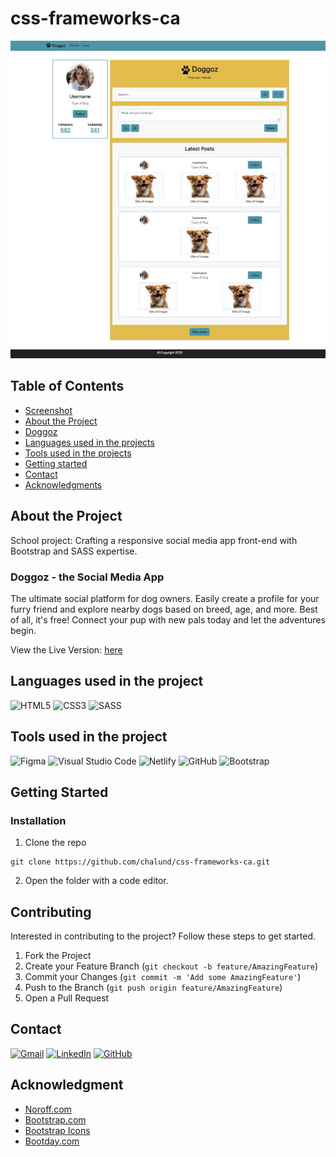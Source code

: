 # css-frameworks-ca
![Screenshot](/images/css-frameworks-ca.jpg)

## Table of Contents
* [Screenshot](#screenshot)
* [About the Project](#About-the-Project)
* [Doggoz](#Doggos)
* [Languages used in the projects](#Languages-used-in-the-project)
* [Tools used in the projects](#Tools-used-in-the-project)
* [Getting started](#getting-started)
* [Contact](#contact)
* [Acknowledgments](#Acknowledgment)


## About the Project
School project: Crafting a responsive social media app front-end with Bootstrap and SASS expertise.

### Doggoz - the Social Media App
The ultimate social platform for dog owners. Easily create a profile for your furry friend and explore nearby dogs based on breed, age, and more. Best of all, it's free! Connect your pup with new pals today and let the adventures begin.

View the Live Version: [here](https://chalund-cssframework.netlify.app)


## Languages used in the project

![HTML5](https://img.shields.io/badge/html5-%23E34F26.svg?style=for-the-badge&logo=html5&logoColor=white) ![CSS3](https://img.shields.io/badge/css3-%231572B6.svg?style=for-the-badge&logo=css3&logoColor=white) ![SASS](https://img.shields.io/badge/SASS-hotpink.svg?style=for-the-badge&logo=SASS&logoColor=white)

## Tools used in the project

![Figma](https://img.shields.io/badge/figma-%23F24E1E.svg?style=for-the-badge&logo=figma&logoColor=white) ![Visual Studio Code](https://img.shields.io/badge/Visual%20Studio%20Code-0078d7.svg?style=for-the-badge&logo=visual-studio-code&logoColor=white) ![Netlify](https://img.shields.io/badge/netlify-%23000000.svg?style=for-the-badge&logo=netlify&logoColor=#00C7B7) ![GitHub](https://img.shields.io/badge/github-%23121011.svg?style=for-the-badge&logo=github&logoColor=white) ![Bootstrap](https://img.shields.io/badge/bootstrap-%23F24E1E.svg?style=for-the-badge&logo=bootstrap&logoColor=white)

## Getting Started
### Installation
1. Clone the repo
```
git clone https://github.com/chalund/css-frameworks-ca.git
```
2. Open the folder with a code editor.


## Contributing
Interested in contributing to the project? Follow these steps to get started.
1. Fork the Project
2. Create your Feature Branch (`git checkout -b feature/AmazingFeature`)
3. Commit your Changes (`git commit -m 'Add some AmazingFeature'`)
4. Push to the Branch (`git push origin feature/AmazingFeature`)
5. Open a Pull Request


## Contact

[![Gmail](https://img.shields.io/badge/Gmail-D14836?style=for-the-badge&logo=gmail&logoColor=white)](mailto:chalund@gmail.com)
[![LinkedIn](https://img.shields.io/badge/LinkedIn-0077B5?style=for-the-badge&logo=linkedin&logoColor=white)](https://pe.linkedin.com/in/charlotte-lund-48419b249/)
[![GitHub](https://img.shields.io/badge/GitHub-100000?style=for-the-badge&logo=github&logoColor=white)](https://github.com/chalund)

## Acknowledgment
* [Noroff.com](https://www.noroff.no/)
* [Bootstrap.com](https://getbootstrap.com/)
* [Bootstrap Icons](https://icons.getbootstrap.com/)
* [Bootday.com](https://www.bootdey.com/)